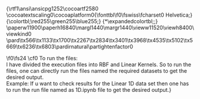 {\rtf1\ansi\ansicpg1252\cocoartf2580
\cocoatextscaling0\cocoaplatform0{\fonttbl\f0\fswiss\fcharset0 Helvetica;}
{\colortbl;\red255\green255\blue255;}
{\*\expandedcolortbl;;}
\paperw11900\paperh16840\margl1440\margr1440\vieww11520\viewh8400\viewkind0
\pard\tx566\tx1133\tx1700\tx2267\tx2834\tx3401\tx3968\tx4535\tx5102\tx5669\tx6236\tx6803\pardirnatural\partightenfactor0

\f0\fs24 \cf0 To run the files:\
I have divided the execution files into RBF and Linear Kernels. So to run the files, one can directly run the files named the required datasets to get the desired output. \
Example:  If u want to check results for the Linear 1D data set then one has to run the run file named as 1D.ipynb file to get the desired output.}